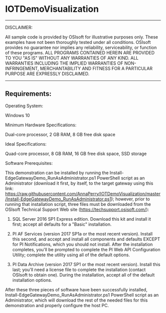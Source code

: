 # IOTDemoVisualization

 ***********************************************************************
  DISCLAIMER:
 
  All sample code is provided by OSIsoft for illustrative purposes only.
  These examples have not been thoroughly tested under all conditions.
  OSIsoft provides no guarantee nor implies any reliability,
  serviceability, or function of these programs.
  ALL PROGRAMS CONTAINED HEREIN ARE PROVIDED TO YOU "AS IS"
  WITHOUT ANY WARRANTIES OF ANY KIND. ALL WARRANTIES INCLUDING
  THE IMPLIED WARRANTIES OF NON-INFRINGEMENT, MERCHANTABILITY
  AND FITNESS FOR A PARTICULAR PURPOSE ARE EXPRESSLY DISCLAIMED.
 ************************************************************************

## Requirements:

Operating System:

Windows 10

Minimum Hardware Specifications:

Dual-core processor, 2 GB RAM, 8 GB free disk space

Ideal Specifications:

Quad-core processor, 8 GB RAM, 16 GB free disk space, SSD storage

Software Prerequisites:

This demonstration can be installed by running the Install-EdgeGatewayDemo_RunAsAdministrator.ps1 PowerShell script as an Administrator (download it first, by itself, to the target gateway using this link: https://raw.githubusercontent.com/AnnaPerry/IOTDemoVisualization/master/Install-EdgeGatewayDemo_RunAsAdministrator.ps1); however, prior to running that installation script, three files must be downloaded from the OSIsoft Technical Support Web site (https://techsupport.osisoft.com/):

1. SQL Server 2016 SP1 Express edition. 
Download this kit and install it first; accept all defaults for a "Basic" installation.

2. PI AF Services (version 2017 SP1a or the most recent version). 
Install this second, and accept and install all components and defaults EXCEPT for PI Notifications, which you should not install.  After the installation completes, you'll be prompted to complete the PI Web API Configuration Utility; complete the utility using all of the default options.

3. PI Data Archive (version 2017 SP1 or the most recent version). 
Install this last; you'll need a license file to complete the installation (contact OSIsoft to obtain one).  During the installation, accept all of the default installation options.

After these three pieces of software have been successfully installed, Install-EdgeGatewayDemo_RunAsAdministrator.ps1 PowerShell script as an Administrator, which will download the rest of the needed files for this demonstration and properly configure the host PC.
